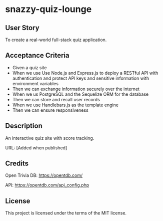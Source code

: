 # snazzy-quiz-lounge

## User Story 

 To create a real-world full-stack quiz application.

## Acceptance Criteria

* Given a quiz site
* When we use Use Node.js and Express.js to deploy a RESTful API with authentication and protect API keys and sensitive information with environment variables
* Then we can exchange information securely over the internet
* When we us PostgreSQL and the Sequelize ORM for the database
* Then we can store and recall user records
* When we use Handlebars.js as the template engine
* Then we can ensure responsiveness

## Description

An interactive quiz site with score tracking.

URL: [Added when published]

## Credits

Open Trivia DB: https://opentdb.com/

API: https://opentdb.com/api_config.php

## License

This project is licensed under the terms of the MIT license.
